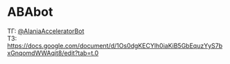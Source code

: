 # ABAbot
ТГ: [@AlaniaAcceleratorBot  ](https://t.me/AlaniaAcceleratorBot)  
ТЗ: https://docs.google.com/document/d/1Os0dgKECYlh0iaKiB5GbEquzYyS7bxGnqomdWWAqit8/edit?tab=t.0
